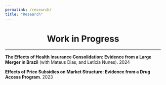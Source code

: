 ```yaml
---
permalink: /research/
title: "Research"
---
```


<h1 style="text-align: center;">Work in Progress</h1>

------

**The Effects of Health Insurance Consolidation: Evidence from a Large Merger in Brazil** (with <a href="https://www.mateusdias.org/" style="text-decoration:none;">Mateus Dias</a>, and <a href="https://www.leticianunes.com/" style="text-decoration:none;">Letícia Nunes</a>). 2024<br>

**Effects of Price Subsidies on Market Structure: Evidence from a Drug Access Program**. 2023<br>
